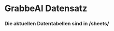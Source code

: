 

























































































































































# GrabbeAI Datensatz





### Die aktuellen Datentabellen sind in /sheets/


